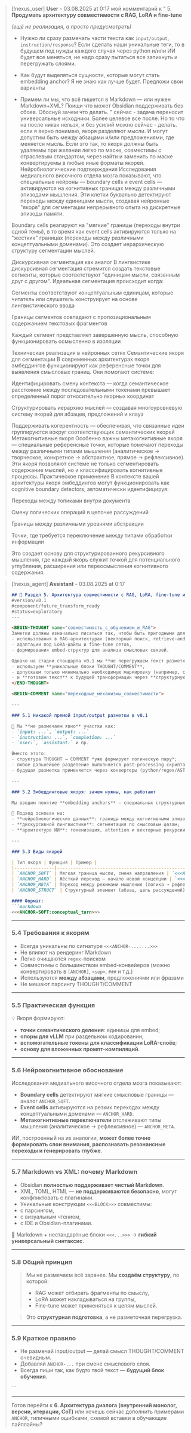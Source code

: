 >[!nexus_user] **User** - 03.08.2025 at 0:17
> мой комментарий к " 5. **Продумать архитектуру совместимости с RAG, LoRA и fine-tune**
> 
> _(ещё не реализация, а просто предусмотреть)_
> 
> - Нужно ли сразу размечать части текста как `input/output`, `instruction/response`? Если сделать наши уникальные теги, то в будущем под нужды каждого случая через python и/или ИИ будет все меняться, не надо сразу пытаться все запихнуть и перегружать слоями. 
>  
> - Как будут выделяться сущности, которые могут стать embedding anchor? Я не знаю как лучше будет. Предложи свои варианты
>  
> - Примем ли мы, что всё пишется в Markdown — или нужен Markdown+XML? Поищи что может Obsidian поддерживать без сбоев. Обоснуй зачем что делать. " сейчас - задача переносит универсальные исходники. Более целевое все после. Но то что на после никак нельзя, и без усилий можно сейчас - делать. если я верно понимаю, якоря разделяют мысли. И могут допустим быть между абзацами и/или предложениями, где меняется мысль. Если это так, то якоря должны быть удаляемы при желании легко по маске, совместимы с отраслевым стандартом, через найти и заменить по маске конвертируемы в любые иные форматы якорей. Нейробиологические подтверждения
> Исследования медиального височного отдела мозга показывают, что специальные нейроны — boundary cells и event cells — активируются на когнитивных границах между различными эпизодами мышления. Эти клетки буквально детектируют переходы между единицами мысли, создавая нейронные "якоря" для сегментации непрерывного опыта на дискретные эпизоды памяти.
> 
> Boundary cells реагируют на "мягкие" границы (переходы внутри одной темы), в то время как event cells активируются только на "жестких" границах (переходы между различными концептуальными доменами). Это создает иерархическую структуру сегментации мыслей.
> 
> Дискурсивная сегментация как аналог
> В лингвистике дискурсивная сегментация стремится создать текстовые сегменты, которые соответствуют "единицам мысли, связанным друг с другом". Идеальная сегментация происходит когда:
> 
> Сегменты соответствуют концептуальным единицам, которые читатель или слушатель конструирует на основе лингвистического ввода
> 
> Границы сегментов совпадают с пропозициональным содержанием текстовых фрагментов
> 
> Каждый сегмент представляет завершенную мысль, способную функционировать осмысленно в изоляции
> 
> Техническая реализация в нейронных сетях
> Семантические якоря для сегментации
> В современных архитектурах якоря эмбеддингов функционируют как референсные точки для выявления смысловых границ. Они помогают системе:
> 
> Идентифицировать смену контекста — когда семантическое расстояние между последовательными токенами превышает определенный порог относительно якорных координат
> 
> Структурировать иерархию мыслей — создавая многоуровневую систему якорей для абзацев, предложений и клауз
> 
> Поддерживать когерентность — обеспечивая, что связанные идеи группируются вокруг соответствующих семантических якорей
> Метакогнитивные якоря
> Особенно важны метакогнитивные якоря — специальные референсные точки, которые помечают переходы между различными типами мышления (аналитическое → творческое, конкретное → абстрактное, прямое → рефлексивное). Эти якоря позволяют системе не только сегментировать содержание мыслей, но и классифицировать когнитивные процессы. Практическое применение
> В контексте вашей архитектуры якоря эмбеддингов могут функционировать как cognitive boundary detectors, автоматически идентифицируя:
> 
> Переходы между топиками внутри документа
> 
> Смену логических операций в цепочке рассуждений
> 
> Границы между различными уровнями абстракции
> 
> Точки, где требуется переключение между типами обработки информации
> 
> Это создает основу для структурированного рекурсивного мышления, где каждый якорь служит точкой для потенциального углубления, расширения или переосмысления когнитивного содержания.
<!-- UID: 503df951-fb48-447e-8d45-d68133387e8a -->




>[!nexus_agent] **Assistant** - 03.08.2025 at 0:17
> ```markdown
> ## 🧩 Раздел 5. Архитектура совместимости с RAG, LoRA, fine-tune и обучением 
> #version/v0.1 
> #component/future_transform_ready 
> #status=exploratory 
> ---
> 
> <BEGIN-THOUGHT name="совместимость_с_обучением_и_RAG">
> Заметки должны изначально писаться так, чтобы быть пригодными для последующего:
> - использования в RAG-архитектурах (векторный поиск, retrieve-and-generate),
> - адаптации под LoRA-файлы и fine-tune сетов,
> - формирования embed-структур для анализа смысловых связей.
> 
> Однако на стадии стандарта v0.1 мы **не перегружаем текст разметкой** вроде `input/output`, `instruction/response`, `task:` и пр. Вместо этого — мы:
> - используем **уникальные блоки THOUGHT/COMMENT**,
> - допускаем только минимально необходимую маркировку (например, семантические якоря),
> - и **готовим текст** к будущей трансформации через **структурную чистоту, когерентность и избыточную ясность**.
> </END-THOUGHT>
> 
> <BEGIN-COMMENT name="переходные_механизмы_совместимости">
> 
> ---
> 
> ### 5.1 Никакой прямой input/output разметки в v0.1
> 
> 📌 Мы **не размечаем явно** участки как:
> - `input: ...`, `output: ...`
> - `instruction: ...`, `completion: ...`
> - `user:`, `assistant:` и пр.
> 
> Вместо этого:
> - структура THOUGHT → COMMENT *уже формирует логическую пару*;
> - любое дальнейшее разделение выполняется post-processing скриптами;
> - будущая разметка применяется через конвертеры (python/regex/AST), адаптируя материал к нуждам API OpenAI, Mistral, DeepSeek, Qwen и др.
> 
> ---
> 
> ### 5.2 Эмбеддинговые якоря: зачем нужны, как работают
> 
> Мы вводим понятие **embedding anchors** — специальных структурных точек внутри текста, **не для модели, а для подготовки модели к правильной векторной интерпретации.**
> 
> 🧠 Подход основан на:
> - **нейробиологических данных**: границы между когнитивными эпизодами;
> - **дискурсивной лингвистике**: сегментация по смысловым фазам;
> - **архитектуре ИИ**: токенизация, attention и векторные рекурсии.
> 
> ---
> 
> ### 5.3 Виды якорей
> 
> | Тип якоря | Функция | Пример |
> |---------------|--------------------------------------------------------|--------|
> | `ANCHOR_SOFT` | Мягкая граница мысли, смена направления | `<<<ANCHOR-SOFT:reframe>>>` |
> | `ANCHOR_HARD` | Жёсткий переход — начало новой концепции | `<<<ANCHOR-HARD:topic_shift>>>` |
> | `ANCHOR_META` | Переход между режимами мышления (логика → рефлексия) | `<<<ANCHOR-META:reflective_entry>>>` |
> | `ANCHOR_STRUCT` | Структурный элемент (абзац, цепь рассуждений) | `<<<ANCHOR-STRUCT:step_2>>>` |
> 
> #### Формат:
> ```markdown
> <<<ANCHOR-SOFT:conceptual_turn>>>
> ```
> 
> ---
> 
> ### 5.4 Требования к якорям
> 
> - Всегда уникальны по сигнатуре `<<<ANCHOR-...:...>>>`
> - Не влияют на рендеринг Markdown
> - Легко очищаются `regex`-поиском
> - Совместимы с большинством embed-конвейеров (можно конвертировать в `[ANCHOR]`, `<sep>`, `###` и т.д.)
> - Используются **между абзацами**, предложениями или фразами
> - Не мешают парсингу THOUGHT/COMMENT
> 
> ---
> 
> ### 5.5 Практическая функция
> 
> 💡 Якоря формируют:
> - **точки семантического деления**: единицы для embed;
> - **опоры для vLLM** при раздельном кодировании;
> - **вспомогательные токены для классификации LoRA-слоёв**;
> - **основу для вложенных промпт-компиляций**.
> 
> ---
> 
> ### 5.6 Нейрокогнитивное обоснование
> 
> Исследования медиального височного отдела мозга показывают:
> 
> - **Boundary cells** детектируют мягкие смысловые границы — аналог `ANCHOR_SOFT`.
> - **Event cells** активируются на резких переходах между концептуальными доменами — `ANCHOR_HARD`.
> - **Метакогнитивные переключатели** отслеживают типы мышления (аналитическое → рефлексивное) — `ANCHOR_META`.
> 
> ИИ, построенный на их аналогии, **может более точно формировать слои внимания, распознавать резонансные переходы и генерировать глубже**.
> 
> ---
> 
> ### 5.7 Markdown vs XML: почему Markdown
> 
> - Obsidian **полностью поддерживает чистый Markdown**.
> - XML, TOML, HTML — **не поддерживаются безопасно**, могут конфликтовать с плагинами.
> - Уникальные конструкции `<<<BLOCK>>>` совместимы:
>  - с парсингом,
>  - с визуальным чтением,
>  - с IDE и Obsidian-плагинами.
> 
> 📌 Markdown + нестандартные блоки `<<<...>>>` → **гибкий универсальный синтаксис**.
> 
> ---
> 
> ### 5.8 Общий принцип
> 
> > Мы не размечаем всё заранее. Мы **создаём структуру**, по которой:
> > - RAG может отбирать фрагменты по смыслу,
> > - LoRA может накладываться на группы,
> > - Fine-tune может применяться к цепям мыслей.
> 
> > Это **структурная подготовка**, а не разметочная перегрузка.
> 
> ---
> 
> ### 5.9 Краткое правило
> 
> - Не размечай input/output — делай смысл THOUGHT/COMMENT очевидным.
> - Добавляй `ANCHOR-...` при смене смыслового слоя.
> - Всегда пиши так, как будто твой текст — **будущий блок обучения**.
> 
> </END-COMMENT>
> ```
> 
> ---
> 
> Готов перейти к **6. Архитектура диалога (внутренний монолог, версии, итерации, CoT)** 
> или хочешь сейчас дополнить примерами `ANCHOR`, типичными ошибками, схемой вставки в обучающие пайплайны?
<!-- UID: 0628421c-7ef0-47d9-9527-d177884bca36 -->